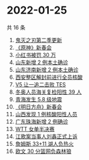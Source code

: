 # 2022-01-25

共 16 条

<!-- BEGIN -->
<!-- 最后更新时间 Tue Jan 25 2022 08:36:29 GMT+0800 (China Standard Time) -->

1. [鬼灭之刃第二季更新](https://www.zhihu.com/search?q=鬼灭之刃)
1. [《原神》新春会](https://www.zhihu.com/search?q=原神)
1. [小红书被罚 30 万](https://www.zhihu.com/search?q=小红书)
1. [山东新增 2 例本土确诊](https://www.zhihu.com/search?q=山东新增)
1. [山东济南新增 2 例本土确诊](https://www.zhihu.com/search?q=山东疫情)
1. [西安整区解封前进行全员核酸](https://www.zhihu.com/search?q=西安解封)
1. [V5 让一追二击败 TES](https://www.zhihu.com/search?q=tes)
1. [冬奥人员海关复检阳性 39 人](https://www.zhihu.com/search?q=冬奥人员复检阳性)
1. [青海发生 5.8 级地震](https://www.zhihu.com/search?q=青海地震)
1. [《明日方舟》新春会](https://www.zhihu.com/search?q=明日方舟)
1. [山西发现 1 例核酸阳性人员](https://www.zhihu.com/search?q=山西疫情)
1. [广东珠海新增 2 例确诊](https://www.zhihu.com/search?q=广东疫情)
1. [WTT 女单半决赛](https://www.zhihu.com/search?q=wtt)
1. [江歌案当事人刘鑫正式上诉](https://www.zhihu.com/search?q=刘鑫正式上诉)
1. [詹姆斯 33+11 湖人负热火](https://www.zhihu.com/search?q=湖人)
1. [欧文 30 分篮网负森林狼](https://www.zhihu.com/search?q=篮网)

<!-- END -->

